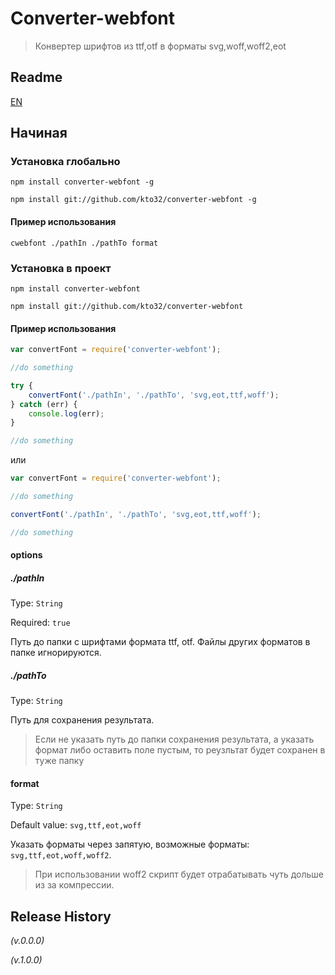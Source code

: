 # Converter-webfont

> Конвертер шрифтов из ttf,otf в форматы svg,woff,woff2,eot


## Readme

[EN](https://github.com/kto32/converter-webfont/blob/master/README.md)

## Начиная
### Установка глобально
```shell
npm install converter-webfont -g

npm install git://github.com/kto32/converter-webfont -g
```
#### Пример использования
```shell
cwebfont ./pathIn ./pathTo format
```

### Установка в проект
```shell
npm install converter-webfont

npm install git://github.com/kto32/converter-webfont
```

#### Пример использования
```js
var convertFont = require('converter-webfont');

//do something

try {
    convertFont('./pathIn', './pathTo', 'svg,eot,ttf,woff');
} catch (err) {
    console.log(err);
}

//do something
```

или 


```js
var convertFont = require('converter-webfont');

//do something

convertFont('./pathIn', './pathTo', 'svg,eot,ttf,woff');

//do something
```

#### options

##### ./pathIn
Type: `String`

Required: `true`

Путь до папки с шрифтами формата ttf, otf. Файлы других форматов в папке игнорируются.

##### ./pathTo
Type: `String`

Путь для сохранения результата.

> Если не указать путь до папки сохранения результата, а указать формат либо оставить поле пустым, то реузльтат будет сохранен в туже папку

#### format
Type: `String`

Default value: `svg,ttf,eot,woff`

Указать форматы через запятую, возможные форматы: `svg,ttf,eot,woff,woff2`.

> При использовании woff2 скрипт будет отрабатывать чуть дольше из за компрессии.


## Release History
_(v.0.0.0)_

_(v.1.0.0)_
